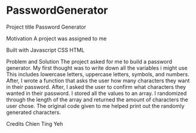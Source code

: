 # PasswordGenerator
Project title
Password Generator

Motivation
A project was assigned to me



Built with
Javascript
CSS
HTML


Problem and Solution
The project asked for me to build a password generator. 
My first thought was to write down all the variables i might use
This includes lowercase letters, uppercase letters, symbols, and numbers.
After, I wrote a function that asks the user how many characters they want in their password.
After, I asked the user to confirm what characters they wanted in their password.
I stored all the values to an array.
I randomized through the length of the array and returned the amount of characters the user chose.
The original code given to me helped print out the randomly generated characters.





Credits
Chien Ting Yeh

